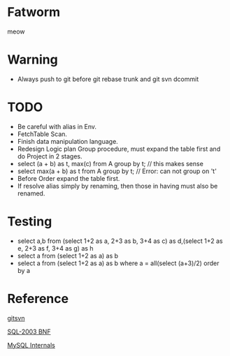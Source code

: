 Fatworm
=======================

meow

Warning
=====================
* Always push to git before git rebase trunk and git svn dcommit

TODO
====================
* Be careful with alias in Env.
* FetchTable Scan.
* Finish data manipulation language.
* Redesign Logic plan Group procedure, must expand the table first and do Project in 2 stages.
* select (a + b) as t, max(c) from A group by t;  // this makes sense
* select max(a + b) as t from A group by t; // Error: can not group on 't'
* Before Order expand the table first.
* If resolve alias simply by renaming, then those in having must also be renamed.

Testing
======================
* select a,b from (select 1+2 as a, 2+3 as b, 3+4 as c) as d,(select 1+2 as e, 2+3 as f, 3+4 as g) as h
* select a from (select 1+2 as a) as b
* select a from (select 1+2 as a) as b where a = all(select (a+3)/2) order by a

Reference
====================

[gitsvn](http://stackoverflow.com/questions/661018/pushing-an-existing-git-repository-to-svn)

[SQL-2003 BNF](http://savage.net.au/SQL/sql-2003-2.bnf.html)

[MySQL Internals](https://dev.mysql.com/doc/internals/en/index.html)
